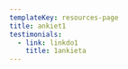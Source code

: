 ```yaml
---
templateKey: resources-page
title: ankiet1
testimonials:
  - link: linkdo1
    title: 1ankieta
---
```


